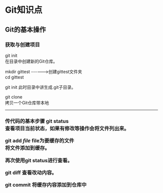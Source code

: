 # Git知识点
<h2>Git的基本操作
<h3>获取与创建项目</h3>
git init<br>  
在目录中创建新的Git仓库。

mkdir gittest  ------>创建gittest文件夹    
cd gittest

git init
此时目录中讲生成.git子目录。

git clone    
拷贝一个Git仓库带本地

---

<h3>传代码的基本步骤
git status<br>
查看项目当前状态，如果有修改等操作会将文件列出来。

git add _file_ file为要缓存的文件<br>
将文件添加到缓存。

再次使用git status进行查看。

git diff
查看改动内容。

git commit
将缓存内容添加到仓库中





